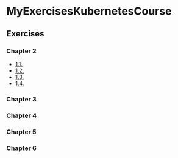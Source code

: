 # MyExercisesKubernetesCourse

## Exercises

### Chapter 2

- [1.1.](https://github.com/korppvi/MyExercisesKubernetesCourse2/tree/v1.1/logOutput)
- [1.2.](https://github.com/korppvi/MyExercisesKubernetesCourse2/tree/v1.2/courseProject)
- [1.3.](https://github.com/korppvi/MyExercisesKubernetesCourse2/tree/v1.3/logOutput)
- [1.4.](https://github.com/korppvi/MyExercisesKubernetesCourse2/tree/v1.4/courseProject)
### Chapter 3

### Chapter 4

### Chapter 5

### Chapter 6